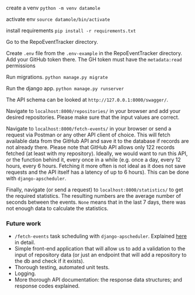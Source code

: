 create a venv 
`python -m venv datamole`

activate env
`source datamole/bin/activate`

install requirements
`pip install -r requirements.txt`

Go to the RepoEventTracker directory.

Create `.env` file from the `.env-example` in the RepoEventTracker directory. Add your GitHub token there.
The GH token must have the `metadata:read` permissions

Run migrations.
`python manage.py migrate`

Run the django app.
`python manage.py runserver`

The API schema can be looked at `http://127.0.0.1:8000/swagger/`.

Navigate to `localhost:8000/repositories/` in your browser and add your desired repositories. Please make sure that the input values are correct.

Navigate to `localhost:8000/fetch-events/` in your browser or send a request via Postman or any other API client of choice. This will fetch available data from the GitHub API and save it to the database if records are not already there. Please note that GitHub API allows only 122 records fetched (at least with my repository).
Ideally, we would want to run this API, or the function behind it, every once in a while (e.g. once a day, every 12 hours, every 6 hours. Fetching it more often is not ideal as it does not save requests and the API itself has a latency of up to 6 hours). This can be done with `django-apscheduler`. 

Finally, navigate (or send a request) to `localhost:8000/statistics/` to get the required statistics. The resulting numbers are the average number of seconds between the events.   `None` means that in the last 7 days, there was not enough data to calculate the statistics.

### Future work
- `/fetch-events` task scheduling with `django-apscheduler`. Explained [here](https://stackoverflow.com/questions/62525295/how-to-use-python-to-schedule-tasks-in-a-django-application) in detail.
- Simple front-end application that will allow us to add a validation to the input of repository data (or just an endpoint that will add a repository to the db and check if it exists).
- Thorough testing, automated unit tests.
- Logging.
- More thorough API documentation: the response data structures; and response codes explained.

